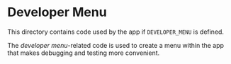 #  Developer Menu

This directory contains code used by the app if  `DEVELOPER_MENU` is defined.

The *developer menu*-related code is used to create a menu within the app that makes debugging and testing more convenient.
